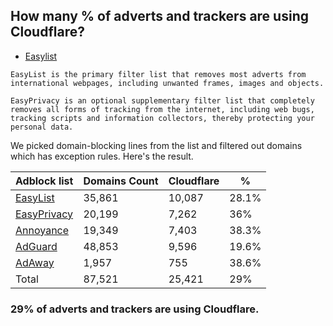 ## How many % of adverts and trackers are using Cloudflare?


- [Easylist](https://web.archive.org/web/20210516110248/https://easylist.to/)
```
EasyList is the primary filter list that removes most adverts from international webpages, including unwanted frames, images and objects.

EasyPrivacy is an optional supplementary filter list that completely removes all forms of tracking from the internet, including web bugs, tracking scripts and information collectors, thereby protecting your personal data.
```


We picked domain-blocking lines from the list and filtered out domains which has exception rules.
Here's the result.


| Adblock list | Domains Count | Cloudflare | % |
| --- | --- | --- | --- |
| [EasyList](https://easylist.to/easylist/easylist.txt) | 35,861 | 10,087 | 28.1% |
| [EasyPrivacy](https://easylist.to/easylist/easyprivacy.txt) | 20,199 | 7,262 | 36% |
| [Annoyance](https://secure.fanboy.co.nz/fanboy-annoyance.txt) | 19,349 | 7,403 | 38.3% |
| [AdGuard](https://adguardteam.github.io/AdGuardSDNSFilter/Filters/filter.txt) | 48,853 | 9,596 | 19.6% |
| [AdAway](https://raw.githubusercontent.com/AdAway/adaway.github.io/master/hosts.txt) | 1,957 | 755 | 38.6% |
| Total | 87,521 | 25,421 | 29% |


### 29% of adverts and trackers are using Cloudflare.